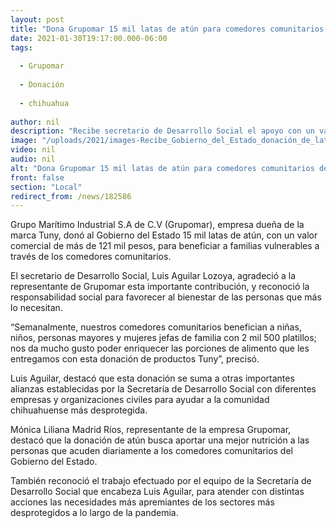 ```yaml
---
layout: post
title: "Dona Grupomar 15 mil latas de atún para comedores comunitarios del Estado"
date: 2021-01-30T19:17:00.000-06:00
tags:
  
  - Grupomar
  
  - Donación
  
  - chihuahua
  
author: nil
description: "Recibe secretario de Desarrollo Social el apoyo con un valor comercial superior a 121 mil pesos; enriquecerá los 2 mil 500 platillos que se entregan semanalmente a familias vulnerables"
image: "/uploads/2021/images-Recibe_Gobierno_del_Estado_donación_de_latas_de_atún_2.jpg"
video: nil
audio: nil
alt: "Dona Grupomar 15 mil latas de atún para comedores comunitarios del Estado"
front: false
section: "Local"
redirect_from: /news/182586
---
```


Grupo Marítimo Industrial S.A de C.V (Grupomar), empresa dueña de la marca Tuny, donó al Gobierno del Estado 15 mil latas de atún, con un valor comercial de más de 121 mil pesos, para beneficiar a familias vulnerables a través de los comedores comunitarios.

El secretario de Desarrollo Social, Luis Aguilar Lozoya, agradeció a la representante de Grupomar esta importante contribución, y reconoció la responsabilidad social para favorecer al bienestar de las personas que más lo necesitan. 

“Semanalmente, nuestros comedores comunitarios benefician a niñas, niños, personas mayores y mujeres jefas de familia con 2 mil 500 platillos; nos da mucho gusto poder enriquecer las porciones de alimento que les entregamos con esta donación de productos Tuny”, precisó.

Luis Aguilar, destacó que esta donación se suma a otras importantes alianzas establecidas por la Secretaría de Desarrollo Social con diferentes empresas y organizaciones civiles para ayudar a la comunidad chihuahuense más desprotegida.

Mónica Liliana Madrid Ríos, representante de la empresa Grupomar, destacó que la donación de atún busca aportar una mejor nutrición a las personas que acuden diariamente a los comedores comunitarios del Gobierno del Estado.

También reconoció el trabajo efectuado por el equipo de la Secretaría de Desarrollo Social que encabeza Luis Aguilar, para atender con distintas acciones las necesidades más apremiantes de los sectores más desprotegidos a lo largo de la pandemia.